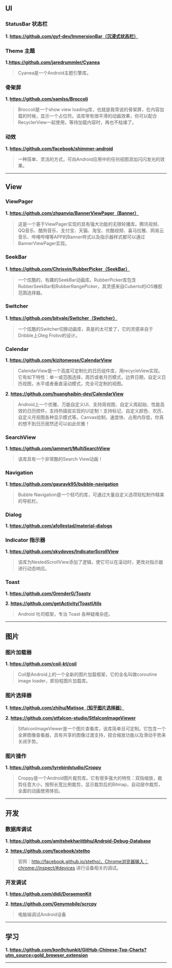 ## UI

### StatusBar 状态栏

**1. https://github.com/gyf-dev/ImmersionBar（沉浸式状态栏）**

### Theme 主题

**1.https://github.com/jaredrummler/Cyanea**

> Cyanea是一个Android主题引擎库。

### 骨架屏

**1. https://github.com/samlss/Broccoli**

> Broccoli是一个show view loading库，也就是我常说的骨架屏，在内容加载的时候，显示一个占位符。该库带有很平滑的动画效果，你可以配合RecyclerView一起使用，等待加载内容时，再也不枯燥了。

### 动效

**1. https://github.com/facebook/shimmer-android**

> 一种简单、灵活的方式，可向Android应用中的任何视图添加闪闪发光的效果。

***

## View

### ViewPager

**1. https://github.com/zhpanvip/BannerViewPager（Banner）**

> 这是一个基于ViewPager实现的具有强大功能的无限轮播库。腾讯视频、QQ音乐、酷狗音乐、支付宝、天猫、淘宝、优酷视频、喜马拉雅、网易云音乐、哔哩哔哩等APP的Banner样式以及指示器样式都可以通过BannerViewPager实现。

### SeekBar

**1. https://github.com/Chrisvin/RubberPicker（SeekBar）**

> 一个炫酷的，有趣的SeekBar动画库。RubberPicker库包含RubberSeekBar和RubberRangePicker，其灵感来自Cuberto的iOS橡胶范围选择器。

### Switcher

**1. https://github.com/bitvale/Switcher（Switcher）**

> 一个炫酷的Switcher切换动画库，真是的太可爱了，它的灵感来自于Dribble上Oleg Frolov的设计。

### Calendar

**1. https://github.com/kizitonwose/CalendarView**

> CalendarView是一个高度可定制化的日历组件库，用recycleView实现。它有如下特性：单一或范围选择，周历或者月历模式，边界日期，自定义日历视图，水平或者垂直滚动模式，完全可定制的视图。

**2. https://github.com/huanghaibin-dev/CalendarView**

> Android上一个优雅、万能自定义UI、支持周视图、自定义周起始、性能高效的日历控件，支持热插拔实现的UI定制！支持标记、自定义颜色、农历、自定义月视图各种显示模式等。Canvas绘制，速度快、占用内存低，你真的想不到日历居然还可以如此优雅！

### SearchView

**1. https://github.com/iammert/MultiSearchView**

> 该库具有一个非常酷的Search View动画！

### Navigation

**1. https://github.com/gauravk95/bubble-navigation**

> Bubble Navigation是一个轻巧的库，可通过大量自定义选项轻松制作精美的导航栏。

### Dialog

**1. https://github.com/afollestad/material-dialogs**

### Indicator 指示器

**1. https://github.com/skydoves/IndicatorScrollView**

> 该库为NestedScrollView添加了逻辑，使它可以在滚动时，更改对指示器进行动态响应。

### Toast

**1. https://github.com/GrenderG/Toasty**

**2. https://github.com/getActivity/ToastUtils**

> Android 吐司框架，专治 Toast 各种疑难杂症。

***

## 图片

### 图片加载器

**1. https://github.com/coil-kt/coil**

> Coil是Android上的一个全新的图片加载框架，它的全名叫做coroutine image loader，即协程图片加载库。 

### 图片选择器

**1. https://github.com/zhihu/Matisse（知乎图片选择器）**

**2. https://github.com/stfalcon-studio/StfalconImageViewer**

> StfalconImageViewer是一个图片查看库，该库简单且可定制。它包含一个全屏图像查看器，具有共享的图像过渡支持，捏合缩放功能以及滑动手势来关闭手势。

### 图片操作

**1. https://github.com/lyrebirdstudio/Croppy**

> Croppy是一个Android图片裁剪库。它有很多强大的特性：双指缩放，裁剪任意大小，按照长宽比例裁剪，显示裁剪后的Bitmap，自动居中裁剪，全面的动画使用体验。

***

## 开发

### 数据库调试

**1. https://github.com/amitshekhariitbhu/Android-Debug-Database**

**2. https://github.com/facebook/stetho**

> 官网：http://facebook.github.io/stetho/。Chrome浏览器输入：chrome://inspect/#devices 进行设备相关的调试。

### 开发调试

**1. https://github.com/didi/DoraemonKit**

**2. https://github.com/Genymobile/scrcpy**

> 电脑端调试Android设备

***

## 学习

**1. https://github.com/kon9chunkit/GitHub-Chinese-Top-Charts?utm_source=gold_browser_extension**

***